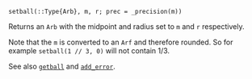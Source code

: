 ```
setball(::Type{Arb}, m, r; prec = _precision(m))
```

Returns an `Arb` with the midpoint and radius set to `m` and `r` respectively.

Note that the `m` is converted to an `Arf` and therefore rounded. So for example `setball(1 // 3, 0)` will not contain $1 / 3$.

See also [`getball`](@ref) and [`add_error`](@ref).
